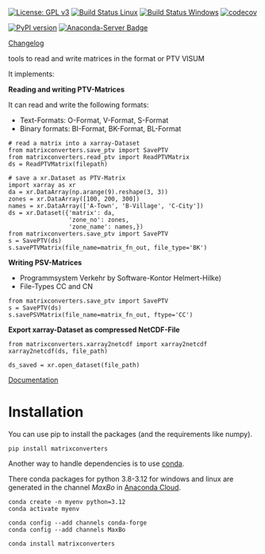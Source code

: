 
[![License: GPL v3](https://img.shields.io/badge/License-GPL%20v3-blue.svg)](http://www.gnu.org/licenses/gpl-3.0)
[![Build Status Linux](https://github.com/MaxBo/matrixconverters/actions/workflows/linux-conda.yml/badge.svg)](https://github.com/MaxBo/matrixconverters/actions/workflows/linux-conda.yml)
[![Build Status Windows](https://github.com/MaxBo/matrixconverters/actions/workflows/windows_conda.yml/badge.svg)](https://github.com/MaxBo/matrixconverters/actions/workflows/windows_conda.yml)
[![codecov](https://codecov.io/gh/MaxBo/matrixconverters/branch/master/graph/badge.svg)](https://codecov.io/gh/MaxBo/matrixconverters)


[![PyPI version](https://badge.fury.io/py/matrixconverters.svg)](https://badge.fury.io/py/matrixconverters)
[![Anaconda-Server Badge](https://anaconda.org/maxbo/matrixconverters/badges/version.svg)](https://anaconda.org/maxbo/matrixconverters)

[Changelog](CHANGELOG.md)

tools to read and write matrices in the format or PTV VISUM

It implements:

**Reading and writing PTV-Matrices**

It can read and write the following formats:
* Text-Formats: O-Format, V-Format, S-Format
* Binary formats: BI-Format, BK-Format, BL-Format

```
# read a matrix into a xarray-Dataset
from matrixconverters.save_ptv import SavePTV
from matrixconverters.read_ptv import ReadPTVMatrix
ds = ReadPTVMatrix(filepath)

# save a xr.Dataset as PTV-Matrix
import xarray as xr
da = xr.DataArray(np.arange(9).reshape(3, 3))
zones = xr.DataArray([100, 200, 300])
names = xr.DataArray(['A-Town', 'B-Village', 'C-City'])
ds = xr.Dataset({'matrix': da,
                 'zone_no': zones,
                 'zone_name': names,})
from matrixconverters.save_ptv import SavePTV
s = SavePTV(ds)
s.savePTVMatrix(file_name=matrix_fn_out, file_type='BK')
```

**Writing PSV-Matrices**
* Programmsystem Verkehr by Software-Kontor Helmert-Hilke)
* File-Types CC and CN

```
from matrixconverters.save_ptv import SavePTV
s = SavePTV(ds)
s.savePSVMatrix(file_name=matrix_fn_out, ftype='CC')
```

**Export xarray-Dataset as compressed NetCDF-File**

```
from matrixconverters.xarray2netcdf import xarray2netcdf
xarray2netcdf(ds, file_path)

ds_saved = xr.open_dataset(file_path)
```

[Documentation](https://maxbo.github.io/matrixconverters/)

# Installation
You can use pip to install the packages (and the requirements like numpy).

```
pip install matrixconverters
```

Another way to handle dependencies is to use [conda](https://conda.io/miniconda.html).

There conda packages for python 3.8-3.12 for windows and linux are generated
in the channel *MaxBo* in [Anaconda Cloud](https://anaconda.org/MaxBo).

```
conda create -n myenv python=3.12
conda activate myenv

conda config --add channels conda-forge
conda config --add channels MaxBo

conda install matrixconverters
```
